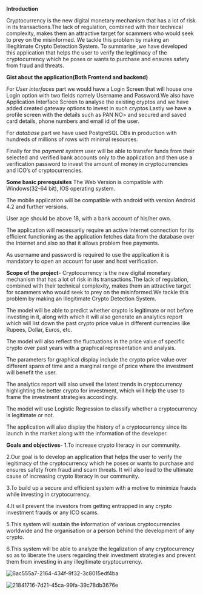 **Introduction**

Cryptocurrency is the new digital monetary mechanism that has a lot of risk in its transactions.The lack of regulation, combined with their technical complexity, makes them an attractive target for scammers who would seek to prey on the misinformed. We tackle this problem by making an Illegitimate Crypto Detection System. To summarise ,we have developed this application that helps the user to verify the legitimacy of the cryptocurrency which he poses or wants to purchase and ensures safety from fraud and threats.


**Gist about the application(Both Frontend and backend)**

For *User interfaces* part we would have a Login Screen that will house one Login option with two fields namely Username and Password.We also have Application Interface Screen to analyse the existing cryptos and we have added created gateway options to invest in such cryptos.Lastly we have a profile screen with the details such as PAN NO> and secured and saved card details, phone numbers and email id of the user.

For *database* part we have used PostgreSQL DBs in production with hundreds of millions of rows with minimal resources.

Finally for the *payment system* user will be able to transfer funds from their selected and verified bank accounts only to the application and then use a verification password to invest the amount of money in cryptocurrencies and ICO’s of cryptocurrencies.



**Some basic prerequisites** 
The Web Version is compatible with Windows(32-64 bit), IOS operating system.

The mobile application will be compatible with android with version Android 4.2 and further versions.

User age should be above 18, with a bank account of his/her own.

The application will necessarily require an active Internet connection for its efficient functioning as the application fetches data from the database over the Internet and also so that it allows problem free payments.

As username and password is required to use the application it is mandatory to open an account for user and host verification.



**Scope of the project**-
Cryptocurrency is the new digital monetary mechanism that has a lot of risk in its transactions.The lack of regulation, combined with their technical complexity, makes them an attractive target for scammers who would seek to prey on the misinformed.We tackle this problem by making an Illegitimate Crypto Detection System.

The model will be able to predict whether crypto is legitimate or not before investing in it, along with which it will also generate an analytics report which will list down the past crypto price value in different currencies like Rupees, Dollar, Euros, etc.

The model will also reflect the fluctuations in the price value of specific crypto over past years with a graphical representation and analysis.

The parameters for graphical display include the crypto price value over different spans of time and a marginal range of price where the investment will benefit the user.

The analytics report will also unveil the latest trends in cryptocurrency highlighting the better crypto for investment, which will help the user to frame the investment strategies accordingly.

The model will use Logistic Regression to classify whether a cryptocurrency is legitimate or not.

The application will also display the history of a cryptocurrency since its launch in the market along with the information of the developer.



**Goals and objectives**- 
1.To increase crypto literacy in our community.

2.Our goal is to develop an application that helps the user to verify the legitimacy of the cryptocurrency which he poses or wants to purchase and ensures safety from fraud and scam threats. It will also lead to the ultimate cause of increasing crypto literacy in our community.

3.To build up a secure and efficient system with a motive to minimize frauds while investing in cryptocurrency.

4.It will prevent the investors from getting entrapped in any crypto investment frauds or any ICO scams.

5.This system will sustain the information of various cryptocurrencies worldwide and the organisation or a person behind the development of any crypto.

6.This system will be able to analyze the legalization of any cryptocurrency so as to liberate the users regarding their investment strategies and prevent them from investing in any illegitimate cryptocurrency.


![6ac555a7-2164-434f-9f32-3c8015edf4ba](https://user-images.githubusercontent.com/93787273/148653530-5d3f03a7-6604-417a-b4ab-f5f06ae73279.jpg)

![21841716-7d21-45ca-99fa-39c78db3676e](https://user-images.githubusercontent.com/93787273/148653527-92d30bb3-1829-4d9c-9035-56a3c3a548fa.jpg)
